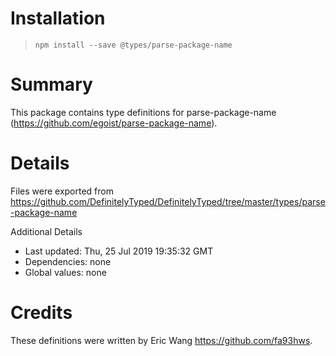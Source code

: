 # Installation
> `npm install --save @types/parse-package-name`

# Summary
This package contains type definitions for parse-package-name (https://github.com/egoist/parse-package-name).

# Details
Files were exported from https://github.com/DefinitelyTyped/DefinitelyTyped/tree/master/types/parse-package-name

Additional Details
 * Last updated: Thu, 25 Jul 2019 19:35:32 GMT
 * Dependencies: none
 * Global values: none

# Credits
These definitions were written by Eric Wang <https://github.com/fa93hws>.
